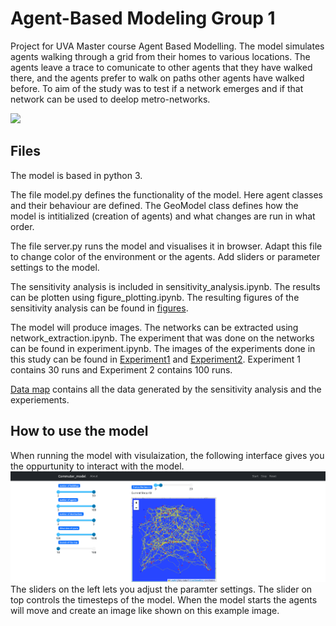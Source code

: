 # Agent-Based Modeling Group 1
Project for UVA Master course Agent Based Modelling. The model simulates agents walking through a grid from their homes to various locations. The agents leave a trace to comunicate to other agents that they have walked there, and the agents prefer to walk on paths other agents have walked before. To aim of the study was to test if a network emerges and if that network can be used to deelop metro-networks.

![](https://github.com/SesswireD/ABM1/blob/main/test_pref_1_seed42.gif)

## Files

The model is based in python 3. 

The file model.py  defines the functionality of the model. Here agent classes and their behaviour are defined. The GeoModel class defines how the model is intitialized (creation of agents) and what changes are run in what order.

The file server.py runs the model and visualises it in browser. Adapt this file to change color of the environment or the agents. Add sliders or parameter settings to the model. 

The sensitivity analysis is included in sensitivity_analysis.ipynb. The results can be plotten using figure_plotting.ipynb. The resulting figures of the sensitivity analysis can be found in [figures](https://github.com/SesswireD/ABM1/tree/main/figures). 

The model will produce images. The networks can be extracted using network_extraction.ipynb. The experiment that was done on the networks can be found in experiment.ipynb. The images of the experiments done in this study can be found in [Experiment1](https://github.com/SesswireD/ABM1/tree/main/experiment1) and [Experiment2](https://github.com/SesswireD/ABM1/tree/main/experiment2). Experiment 1 contains 30 runs and Experiment 2 contains 100 runs.

[Data map](https://github.com/SesswireD/ABM1/tree/main/data) contains all the data generated by the sensitivity analysis and the experiements. 

## How to use the model 
When running the model with visulaization, the following interface gives you the oppurtunity to interact with the model.
![](https://github.com/SesswireD/ABM1/blob/main/Screenshot%202023-01-23%20at%2017-05-01%20Commuter_model%20(Mesa%20visualization).png)
The sliders on the left lets you adjust the paramter settings. The slider on top controls the timesteps of the model. When the model starts the agents will move and create an image like shown on this example image.

